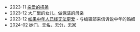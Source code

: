 - 2023-11 [亲爱的招弟](https://boyamedia.com/category/detail/18660/)
- 2023-12 [大厂里的女儿，做保洁的母亲](https://boyamedia.com/category/detail/18734/)
- 2023-12 [如果中年人已经无法更爱](https://boyamedia.com/category/detail/18769/) - 与编辑部来信诉说中年的婚姻
- 2024-02 [她们，无名，无分，无家](https://mp.weixin.qq.com/s/lGSKm2HrxfrYXUID3-Cuiw)
